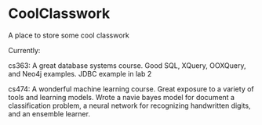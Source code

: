 # CoolClasswork
A place to store some cool classwork

Currently: 
  
  cs363: A great database systems course. Good SQL, XQuery, OOXQuery, and Neo4j 	examples. JDBC example in lab 2

  cs474: A wonderful machine learning course. Great exposure to a variety of 
  	tools and learning models. Wrote a navie bayes model for document a 
	classification problem, a neural network for recognizing handwritten 
	digits, and an ensemble learner. 
